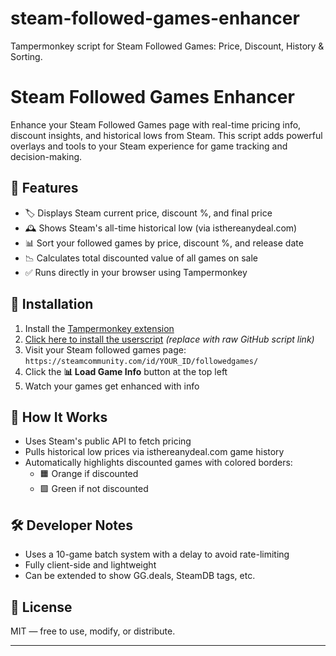 # steam-followed-games-enhancer
Tampermonkey script for Steam Followed Games: Price, Discount, History &amp; Sorting.

# Steam Followed Games Enhancer

Enhance your Steam Followed Games page with real-time pricing info, discount insights, and historical lows from Steam. This script adds powerful overlays and tools to your Steam experience for game tracking and decision-making.

## 🔧 Features
- 🏷️ Displays Steam current price, discount %, and final price
- 🕰️ Shows Steam's all-time historical low (via isthereanydeal.com)
- 📊 Sort your followed games by price, discount %, and release date
- 📉 Calculates total discounted value of all games on sale
- ✅ Runs directly in your browser using Tampermonkey

## 🚀 Installation

1. Install the [Tampermonkey extension](https://tampermonkey.net/)
2. [Click here to install the userscript](<RAW_SCRIPT_URL>) *(replace with raw GitHub script link)*
3. Visit your Steam followed games page: `https://steamcommunity.com/id/YOUR_ID/followedgames/`
4. Click the **📊 Load Game Info** button at the top left
5. Watch your games get enhanced with info

## 📂 How It Works

- Uses Steam's public API to fetch pricing
- Pulls historical low prices via isthereanydeal.com game history
- Automatically highlights discounted games with colored borders:
  - 🟧 Orange if discounted
  - 🟩 Green if not discounted

## 🛠️ Developer Notes

- Uses a 10-game batch system with a delay to avoid rate-limiting
- Fully client-side and lightweight
- Can be extended to show GG.deals, SteamDB tags, etc.

## 📜 License

MIT — free to use, modify, or distribute.

---
